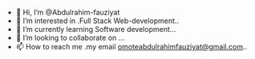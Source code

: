 - 👋 Hi, I’m @Abdulrahim-fauziyat
- 👀 I’m interested in .Full Stack Web-development..
- 🌱 I’m currently learning Software development...
- 💞️ I’m looking to collaborate on ...
- 📫 How to reach me .my email omoteabdulrahimfauziyat@gmail.com..

<!---
Abdulrahim-fauziyat/Abdulrahim-fauziyat is a ✨ special ✨ repository because its `README.md` (this file) appears on your GitHub profile.
You can click the Preview link to take a look at your changes.
--->
